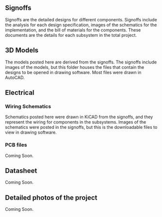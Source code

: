 ## Signoffs

Signoffs are the detailed designs for different components. Signoffs include the analysis for each design specification, images of the schematics for the implementation, and the bill of materials for the components. These documents are the details for each subsystem in the total project. 

## 3D Models

The models posted here are derived from the signoffs. The signoffs include images of the models, but this folder houses the files that contain the designs to be opened in drawing software. Most files were drawn in AutoCAD.

## Electrical

### Wiring Schematics

Schematics posted here were drawn in KiCAD from the signoffs, and they represent the wiring for components in the subsystems. Images of the schematics were posted in the signoffs, but this is the downloadable files to view in drawing software. 


### PCB files

Coming Soon.

## Datasheet 

Coming Soon.


## Detailed photos of the project

Coming Soon.




